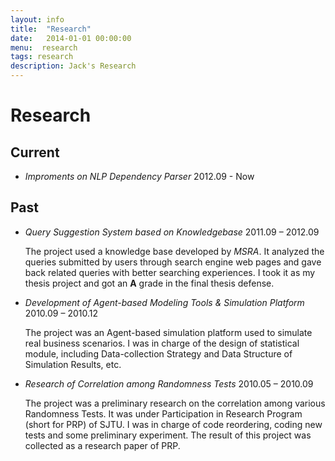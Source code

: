 ```yaml
---
layout: info
title:  "Research"
date:   2014-01-01 00:00:00
menu:  research
tags: research
description: Jack's Research
---
```


Research
========

## Current ##

* *Improments on NLP Dependency Parser* 2012.09 - Now

## Past ##

* *Query Suggestion System based on Knowledgebase* 2011.09 – 2012.09

    The project used a knowledge base developed by *MSRA*.
    It analyzed the queries submitted by users through search engine web pages
    and gave back related queries with better searching experiences.
    I took it as my thesis project and got an **A** grade in the final thesis defense.

* *Development of Agent-based Modeling Tools & Simulation Platform* 2010.09 – 2010.12

    The project was an Agent-based simulation platform used to simulate real business scenarios.
    I was in charge of the design of statistical module,
    including Data-collection Strategy and Data Structure of Simulation Results, etc.

* *Research of Correlation among Randomness Tests* 2010.05 – 2010.09

    The project was a preliminary research on the correlation among various Randomness Tests.
    It was under Participation in Research Program (short for PRP) of SJTU.
    I was in charge of code reordering, coding new tests and some preliminary experiment.
    The result of this project was collected as a research paper of PRP.
